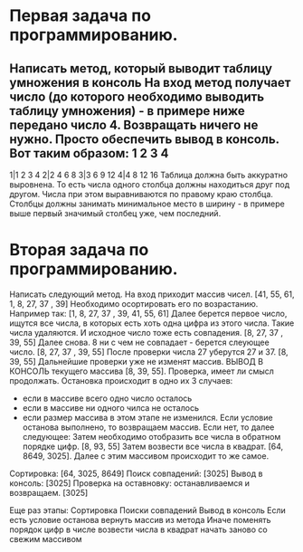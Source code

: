 # Первая задача по программированию.
Написать метод, который выводит таблицу умножения в консоль
На вход метод получает число (до которого необходимо выводить таблицу умножения) - в примере ниже передано число 4. Возвращать ничего не нужно. Просто обеспечить вывод в консоль. Вот таким образом:
  1 2  3  4
-----------
1|1 2  3  4
2|2 4  6  8
3|3 6  9 12
4|4 8 12 16
Таблица должна быть аккуратно выровнена. То есть числа одного столбца должны находиться друг под другом. Числа при этом выравниваются по правому краю столбца. Столбцы должны занимать минимальное место в ширину - в примере выше первый значимый столбец уже, чем последний.

# Вторая задача по программированию.
Написать следующий метод. На вход приходит массив чисел.
[41, 55, 61, 1, 8, 27, 37 , 39]
Необходимо осортировать его по возрастанию. Например так:
[1, 8, 27, 37 , 39, 41, 55, 61]
Далее берется первое число, ищутся все числа, в которых есть хоть одна цифра из этого числа. Такие числа удаляются. И исходное число тоже есть совпадения.
[8, 27, 37 , 39, 55]
Далее снова. 8 ни  с чем не совпадает - берется слеующее число.
[8, 27, 37 , 39, 55]
После проверки числа 27 уберутся 27 и 37.
[8, 39, 55]
Дальнейшие проверки уже не изменят массив.
ВЫВОД В КОНСОЛЬ текущего массива [8, 39, 55].
Проверка, имеет ли смысл продолжать. Остановка происходит в одно их 3 случаев:
- если в массиве всего одно число осталось
- если в массиве ни одного чилса не осталось
- если размер массива в этом этапе не изменился.
Если условие останова выполнено, то возвращаем массив. Если нет, то далее следующее:
Затем необходимо отобразить все числа в обратном порядке цифр.
[8, 93, 55]
Затем возвести все числа в квадрат.
[64, 8649, 3025]. Далее с этим массивом происходит то же самое.

Сортировка: [64, 3025, 8649]
Поиск совпадений: [3025]
Вывод в консоль: [3025]
Проверка на оставновку: останавливаемся и возвращаем. [3025]

Еще раз этапы:
Сортировка
Поиски совпадений
Вывод в консоль
Если есть условие останова
   вернуть массив из метода
Иначе
   поменять порядок цифр в числе
   возвести числа в квадрат
   начать заново со свежим массивом

